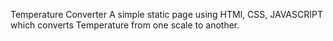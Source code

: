 Temperature Converter 
A simple static page using HTMl, CSS, JAVASCRIPT  which converts Temperature from one scale to another.
